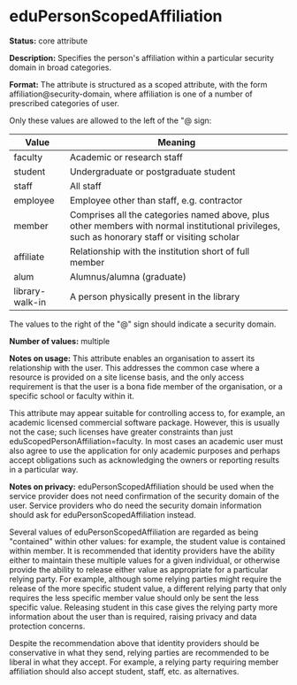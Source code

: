 ---
---

# eduPersonScopedAffiliation

**Status:** core attribute

**Description:** Specifies the person's affiliation within a particular security domain in broad categories.

**Format:** The attribute is structured as a scoped attribute, with the form affiliation@security-domain, where affiliation is one of a number of prescribed categories of user. 

Only these values are allowed to the left of the "@ sign:


|     Value |	 Meaning |
|----|----|
|     faculty|Academic or research staff |
|     student |	 Undergraduate or postgraduate student |
|    staff |	All staff |
|    employee	| Employee other than staff, e.g. contractor |
|     member | Comprises all the categories named above, plus other members with normal institutional privileges, such as honorary staff or visiting scholar |
|     affiliate	 | Relationship with the institution short of full member |
|     alum	| Alumnus/alumna (graduate)
|     library-walk-in	| A person physically present in the library  |


The values to the right of the "@" sign should indicate a security domain.

**Number of values:** multiple

**Notes on usage:** This attribute enables an organisation to assert its relationship with the user. This addresses the common case where a resource is provided on a site license basis, and the only access requirement is that the user is a bona fide member of the organisation, or a specific school or faculty within it.

This attribute may appear suitable for controlling access to, for example, an academic licensed commercial software package. However, this is usually not the case; such licenses have greater constraints than just eduScopedPersonAffiliation=faculty. In most cases an academic user must also agree to use the application for only academic purposes and perhaps accept obligations such as acknowledging the owners or reporting results in a particular way.

**Notes on privacy:** eduPersonScopedAffiliation should be used when the service provider does not need confirmation of the security domain of the user. Service providers who do need the security domain information should ask for eduPersonScopedAffiliation instead.

Several values of eduPersonScopedAffiliation are regarded as being "contained" within other values: for example, the student value is contained within member. It is recommended that identity providers have the ability either to maintain these multiple values for a given individual, or otherwise provide the ability to release either value as appropriate for a particular relying party. For example, although some relying parties might require the release of the more specific student value, a different relying party that only requires the less specific member value should only be sent the less specific value. Releasing student in this case gives the relying party more information about the user than is required, raising privacy and data protection concerns.

Despite the recommendation above that identity providers should be conservative in what they send, relying parties are recommended to be liberal in what they accept. For example, a relying party requiring member affiliation should also accept student, staff, etc. as alternatives.